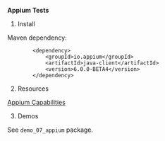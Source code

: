 **Appium Tests**

1. Install

Maven dependency:

```
        <dependency>
            <groupId>io.appium</groupId>
            <artifactId>java-client</artifactId>
            <version>6.0.0-BETA4</version>
        </dependency>
```

2. Resources

[Appium Capabilities](https://appium.io/docs/en/writing-running-appium/caps/)


3. Demos

See `demo_07_appium` package.
